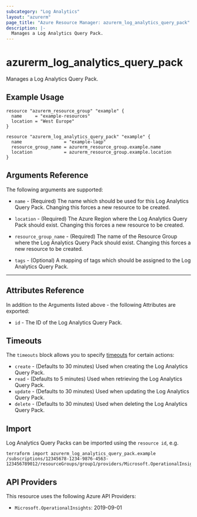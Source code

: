 ```yaml
---
subcategory: "Log Analytics"
layout: "azurerm"
page_title: "Azure Resource Manager: azurerm_log_analytics_query_pack"
description: |-
  Manages a Log Analytics Query Pack.
---
```


# azurerm_log_analytics_query_pack

Manages a Log Analytics Query Pack.

## Example Usage

```hcl
resource "azurerm_resource_group" "example" {
  name     = "example-resources"
  location = "West Europe"
}

resource "azurerm_log_analytics_query_pack" "example" {
  name                = "example-laqp"
  resource_group_name = azurerm_resource_group.example.name
  location            = azurerm_resource_group.example.location
}
```

## Arguments Reference

The following arguments are supported:

* `name` - (Required) The name which should be used for this Log Analytics Query Pack. Changing this forces a new resource to be created.

* `location` - (Required) The Azure Region where the Log Analytics Query Pack should exist. Changing this forces a new resource to be created.

* `resource_group_name` - (Required) The name of the Resource Group where the Log Analytics Query Pack should exist. Changing this forces a new resource to be created.

* `tags` - (Optional) A mapping of tags which should be assigned to the Log Analytics Query Pack.

---

## Attributes Reference

In addition to the Arguments listed above - the following Attributes are exported:

* `id` - The ID of the Log Analytics Query Pack.

## Timeouts

The `timeouts` block allows you to specify [timeouts](https://www.terraform.io/language/resources/syntax#operation-timeouts) for certain actions:

* `create` - (Defaults to 30 minutes) Used when creating the Log Analytics Query Pack.
* `read` - (Defaults to 5 minutes) Used when retrieving the Log Analytics Query Pack.
* `update` - (Defaults to 30 minutes) Used when updating the Log Analytics Query Pack.
* `delete` - (Defaults to 30 minutes) Used when deleting the Log Analytics Query Pack.

## Import

Log Analytics Query Packs can be imported using the `resource id`, e.g.

```shell
terraform import azurerm_log_analytics_query_pack.example /subscriptions/12345678-1234-9876-4563-123456789012/resourceGroups/group1/providers/Microsoft.OperationalInsights/queryPacks/queryPack1
```

## API Providers
<!-- This section is generated, changes will be overwritten -->
This resource uses the following Azure API Providers:

* `Microsoft.OperationalInsights`: 2019-09-01

